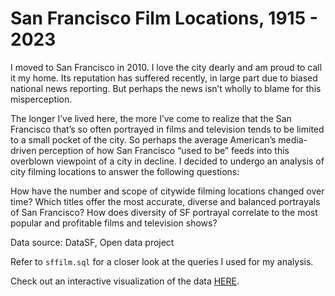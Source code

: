 # San Francisco Film Locations, 1915 - 2023

I moved to San Francisco in 2010. I love the city dearly and am proud to call it my home. Its reputation has suffered recently, in large part due to biased national news reporting. But perhaps the news isn’t wholly to blame for this misperception.

The longer I’ve lived here, the more I’ve come to realize that the San Francisco that’s so often portrayed in films and television tends to be limited to a small pocket of the city. So perhaps the average American’s media-driven perception of how San Francisco “used to be” feeds into this overblown viewpoint of a city in decline. I decided to undergo an analysis of city filming locations to answer the following questions:

How have the number and scope of citywide filming locations changed over time?
Which titles offer the most accurate, diverse and balanced portrayals of San Francisco?
How does diversity of SF portrayal correlate to the most popular and profitable films and television shows?

Data source: DataSF, Open data project

Refer to `sffilm.sql` for a closer look at the queries I used for my analysis.

Check out an interactive visualization of the data [HERE](https://public.tableau.com/app/profile/katelyn.mueller.mclean/viz/SanFranciscoFilmingLocations/Dashboard1).
